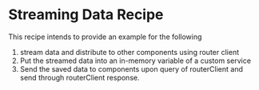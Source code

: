 # Streaming Data Recipe
This recipe intends to provide an example for the following
1. stream data and distribute to other components using router client
2. Put the streamed data into an in-memory variable of a custom service
3. Send the saved data to components upon query of routerClient and send through routerClient response.
